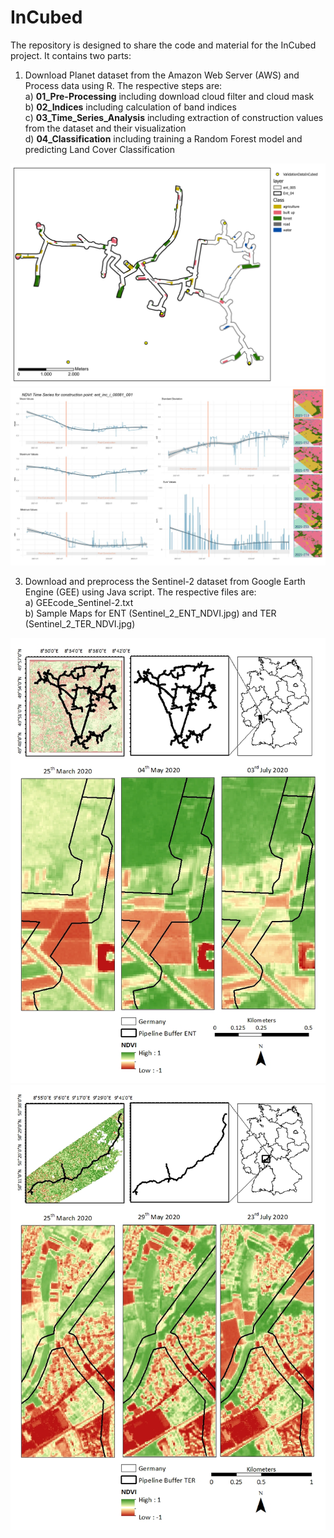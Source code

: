 # InCubed
The repository is designed to share the code and material for the InCubed project.
It contains two parts:
  1) Download Planet dataset from the Amazon Web Server (AWS) and Process data using R. The respective steps are:  
    a)  **01_Pre-Processing** including download cloud filter and cloud mask  
    b)  **02_Indices** including calculation of band indices  
    c)  **03_Time_Series_Analysis** including extraction of construction values from the dataset and their visualization  
    d)  **04_Classification** including training a Random Forest model and predicting Land Cover Classification  

  <img src="https://github.com/SvenjaDo/InCubed/blob/main/viz/Classes.pdf" alt="Alt text" title="Visualization of training samples for Random Forest">
  <img src="https://github.com/SvenjaDo/InCubed/blob/main/viz/ent001_81_01_NDVI.pdf" alt="Alt text" title="Visualization of Time Series Results">



  3) Download and preprocess the Sentinel-2 dataset from Google Earth Engine (GEE) using Java script. The respective files are:  
    a) GEEcode_Sentinel-2.txt  
    b) Sample Maps for ENT (Sentinel_2_ENT_NDVI.jpg) and TER (Sentinel_2_TER_NDVI.jpg)  
    
   <img src="https://github.com/SvenjaDo/InCubed/blob/main/viz/Sentinel_2_ENT_NDVI.jpg" alt="Alt text" title="NDVI visulaization at different dates using Sentinel-2 (ENT)">
   <img src="https://github.com/SvenjaDo/InCubed/blob/main/viz/Sentinel_2_TER_NDVI.jpg" alt="Alt text" title="NDVI visulaization at different dates using Sentinel-2 (TER)">
    
